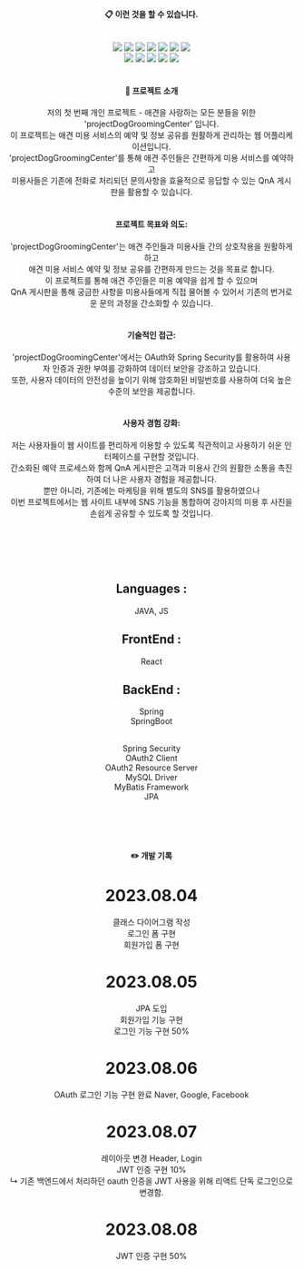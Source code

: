 
<div align="center"> 


  
 <br />
 <br />
  
####  :clipboard: 이런 것을 할 수 있습니다.
  
<br />
  
<img src="https://img.shields.io/badge/JAVA-007396?style=for-the-badge&logo=Java&logoColor=white">
<img src="https://img.shields.io/badge/JavaScript-F7DF1E?style=for-the-badge&logo=JavaScript&logoColor=white">
<img src="https://img.shields.io/badge/React-61DAFB?style=for-the-badge&logo=React&logoColor=white"/>
<img src="https://img.shields.io/badge/Spring-6DB33F?style=for-the-badge&logo=Spring&logoColor=white">
<img src="https://img.shields.io/badge/SpringBoot-6DB33F?style=for-the-badge&logo=SpringBoot&logoColor=white">
<img src="https://img.shields.io/badge/HTML5-E34F26?style=for-the-badge&logo=HTML5&logoColor=white">
<img src="https://img.shields.io/badge/CSS3-1572B6?style=for-the-badge&logo=CSS3&logoColor=white"> <br>
<img src="https://img.shields.io/badge/MySQL-4479A1?style=for-the-badge&logo=MySQL&logoColor=white">
<img src="https://img.shields.io/badge/Oracle-F80000?style=for-the-badge&logo=Oracle&logoColor=white"> 
<img src="https://img.shields.io/badge/github-181717?style=for-the-badge&logo=github&logoColor=white">
<img src="https://img.shields.io/badge/VSCode-007ACC?style=for-the-badge&logo=VisualStudioCode&logoColor=white">
<img src="https://img.shields.io/badge/Intellijidea-007ACC?style=for-the-badge&logo=intellijidea&logoColor=white">
 
  <br />
  <br />


#### 💬 프로젝트 소개

저의 첫 번째 개인 프로젝트 - 애견을 사랑하는 모든 분들을 위한 'projectDogGroomingCenter' 입니다.<br /> 
이 프로젝트는 애견 미용 서비스의 예약 및 정보 공유를 원활하게 관리하는 웹 어플리케이션입니다.<br />
'projectDogGroomingCenter'를 통해 애견 주인들은 간편하게 미용 서비스를 예약하고<br />
미용사들은 기존에 전화로 처리되던 문의사항을 효율적으로 응답할 수 있는 QnA 게시판을 활용할 수 있습니다.<br />
<br />

#### 프로젝트 목표와 의도:<br />
'projectDogGroomingCenter'는 애견 주인들과 미용사들 간의 상호작용을 원활하게 하고<br />
애견 미용 서비스 예약 및 정보 공유를 간편하게 만드는 것을 목표로 합니다.<br />
이 프로젝트를 통해 애견 주인들은 미용 예약을 쉽게 할 수 있으며<br />
QnA 게시판을 통해 궁금한 사항을 미용사들에게 직접 물어볼 수 있어서 기존의 번거로운 문의 과정을 간소화할 수 있습니다.<br />
<br />

#### 기술적인 접근:<br />
'projectDogGroomingCenter'에서는 OAuth와 Spring Security를 활용하여 사용자 인증과 권한 부여를 강화하여 데이터 보안을 강조하고 있습니다.<br />
또한, 사용자 데이터의 안전성을 높이기 위해 암호화된 비밀번호를 사용하여 더욱 높은 수준의 보안을 제공합니다.<br />
<br />

#### 사용자 경험 강화:<br />
저는 사용자들이 웹 사이트를 편리하게 이용할 수 있도록 직관적이고 사용하기 쉬운 인터페이스를 구현할 것입니다.<br />
간소화된 예약 프로세스와 함께 QnA 게시판은 고객과 미용사 간의 원활한 소통을 촉진하여 더 나은 사용자 경험을 제공합니다.<br />
뿐만 아니라, 기존에는 마케팅을 위해 별도의 SNS를 활용하였으나<br />
이번 프로젝트에서는 웹 사이트 내부에 SNS 기능을 통합하여 강아지의 미용 후 사진을 손쉽게 공유할 수 있도록 할 것입니다.

<br/>
<br/>
<br/>
<br/>

## Languages : <br />
JAVA, JS<br />

## FrontEnd :
React
<br />

## BackEnd :  <br />
Spring<br />
SpringBoot  <br />
<br />

Spring Security<br />
OAuth2 Client<br />
OAuth2 Resource Server<br />
MySQL Driver<br />
MyBatis Framework<br />
JPA<br />
<br />




          

<br/>
<br/>


   #### :pencil2: 개발 기록
   
 # 2023.08.04
   클래스 다이어그램 작성<br/>
   로그인 폼 구현<br/>
   회원가입 폼 구현<br/>
 
 
 # 2023.08.05
   JPA 도입<br/>
   회원가입 기능 구현<br/>
   로그인 기능 구현 50%<br/>

  # 2023.08.06
   OAuth 로그인 기능 구현 완료 Naver, Google, Facebook<br/>

  # 2023.08.07
   레이아웃 변경 Header, Login<br/>
   JWT 인증 구현 10%<br/>
   ↳ 기존 백엔드에서 처리하던 oauth 인증을 JWT 사용을 위해 리액트 단독 로그인으로 변경함.

   # 2023.08.08
   <span></span>
    JWT 인증 구현 50%
   
   
